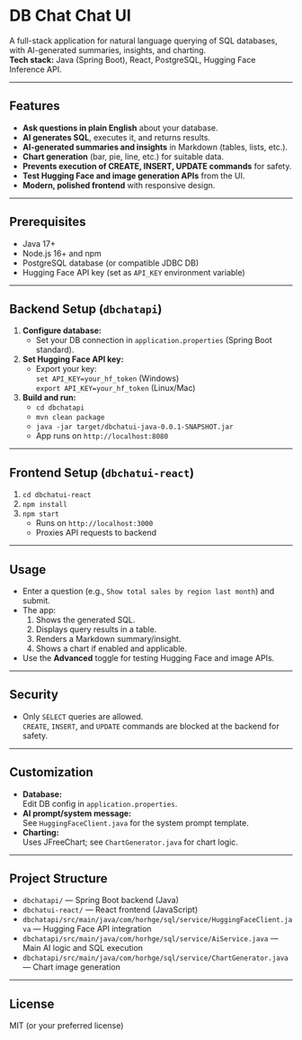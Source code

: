 # DB Chat Chat UI

A full-stack application for natural language querying of SQL databases, with AI-generated summaries, insights, and charting.  
**Tech stack:** Java (Spring Boot), React, PostgreSQL, Hugging Face Inference API.

---

## Features

- **Ask questions in plain English** about your database.
- **AI generates SQL**, executes it, and returns results.
- **AI-generated summaries and insights** in Markdown (tables, lists, etc.).
- **Chart generation** (bar, pie, line, etc.) for suitable data.
- **Prevents execution of CREATE, INSERT, UPDATE commands** for safety.
- **Test Hugging Face and image generation APIs** from the UI.
- **Modern, polished frontend** with responsive design.

---

## Prerequisites

- Java 17+
- Node.js 16+ and npm
- PostgreSQL database (or compatible JDBC DB)
- Hugging Face API key (set as `API_KEY` environment variable)

---

## Backend Setup (`dbchatapi`)

1. **Configure database:**
   - Set your DB connection in `application.properties` (Spring Boot standard).
2. **Set Hugging Face API key:**
   - Export your key:  
     `set API_KEY=your_hf_token` (Windows)  
     `export API_KEY=your_hf_token` (Linux/Mac)
3. **Build and run:**
   - `cd dbchatapi`
   - `mvn clean package`
   - `java -jar target/dbchatui-java-0.0.1-SNAPSHOT.jar`
   - App runs on `http://localhost:8080`

---

## Frontend Setup (`dbchatui-react`)

1. `cd dbchatui-react`
2. `npm install`
3. `npm start`
   - Runs on `http://localhost:3000`
   - Proxies API requests to backend

---

## Usage

- Enter a question (e.g., `Show total sales by region last month`) and submit.
- The app:
   1. Shows the generated SQL.
   2. Displays query results in a table.
   3. Renders a Markdown summary/insight.
   4. Shows a chart if enabled and applicable.
- Use the **Advanced** toggle for testing Hugging Face and image APIs.

---

## Security

- Only `SELECT` queries are allowed.  
  `CREATE`, `INSERT`, and `UPDATE` commands are blocked at the backend for safety.

---

## Customization

- **Database:**  
  Edit DB config in `application.properties`.
- **AI prompt/system message:**  
  See `HuggingFaceClient.java` for the system prompt template.
- **Charting:**  
  Uses JFreeChart; see `ChartGenerator.java` for chart logic.

---

## Project Structure

- `dbchatapi/` — Spring Boot backend (Java)
- `dbchatui-react/` — React frontend (JavaScript)
- `dbchatapi/src/main/java/com/horhge/sql/service/HuggingFaceClient.java` — Hugging Face API integration
- `dbchatapi/src/main/java/com/horhge/sql/service/AiService.java` — Main AI logic and SQL execution
- `dbchatapi/src/main/java/com/horhge/sql/service/ChartGenerator.java` — Chart image generation

---

## License

MIT (or your preferred license)